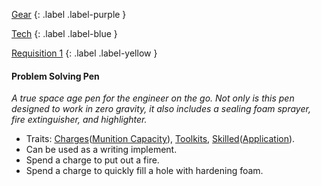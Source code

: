 
[Gear](Game/Gear-List)
{: .label .label-purple }

[Tech](Game/Tech)
{: .label .label-blue }

[Requisition 1](Game/Deployment#Requisition)
{: .label .label-yellow }
#### Problem Solving Pen
*A true space age pen for the engineer on the go. Not only is this pen designed to work in zero gravity, it also includes a sealing foam sprayer, fire extinguisher, and highlighter.*
* Traits: [Charges](Game/Core/Gear#Charges)([Munition Capacity](Game/Additional-Attributes#Munition%20Capacity)), [Toolkits](Game/Core/Gear#Toolkits), [Skilled](Game/Core/Gear#Skilled)([Application](Game/Core/Intelligence#Application)).
* Can be used as a writing implement.
* Spend a charge to put out a fire.
* Spend a charge to quickly fill a hole with hardening foam.
